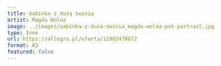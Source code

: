 ```yaml
---
title: Sabinka z dużą świnią
artist: Magda Wolna
image: ../images/sabinka-z-duza-swinia_magda-wolna-pet-portrait.jpg
type: Inne
url: https://allegro.pl/oferta/12902470672
format: A3
featured: false
---
```

